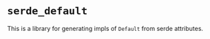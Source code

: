 `serde_default`
===============

This is a library for generating impls of `Default` from serde attributes.
